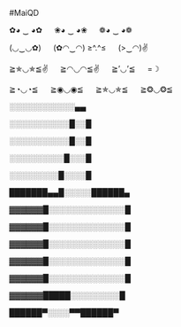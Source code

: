 #MaiQD


✿◕ ‿ ◕✿   ❀◕ ‿ ◕❀   ❁◕ ‿ ◕❁

(◡‿◡✿)   (✿◠‿◠)  ≥^.^≤   (>‿◠)✌

≧✯◡✯≦✌   ≧◠◡◠≦✌   ≧’◡’≦   =☽

≧◔◡◔≦   ≧◉◡◉≦   ≧✯◡✯≦   ≧❂◡❂≦

░░░░░░░░░░░░▄▄

░░░░░░░░░░░█░░█

░░░░░░░░░░░█░░█

░░░░░░░░░░█░░░█

░░░░░░░░░█░░░░█

███████▄▄█░░░░░██████▄

▓▓▓▓▓▓█░░░░░░░░░░░░░░█

▓▓▓▓▓▓█░░░░░░░░░░░░░░█

▓▓▓▓▓▓█░░░░░░░░░░░░░░█

▓▓▓▓▓▓█░░░░░░░░░░░░░░█

▓▓▓▓▓▓█░░░░░░░░░░░░░░█

▓▓▓▓▓▓█████░░░░░░░░░█

██████▀░░░░▀▀██████▀

